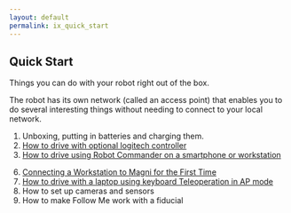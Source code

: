 ```yaml
---
layout: default
permalink: ix_quick_start
---
```

## Quick Start

Things you can do with your robot right out of the box.

The robot has its own network (called an access point) that enables you to do several interesting things without needing to connect to your local network.

1.	Unboxing, putting in batteries and charging them.
2.	[How to drive with optional logitech controller](logitech)
3.	[How to drive using Robot Commander on a smartphone or workstation](robot_commander)
<!--- this also works
<a class="page-link" href="https://ubiquityrobotics.github.io/learn/robotcommander">How to control the robot using Robot Commander</a>
-->
6.  [Connecting a Workstation to Magni for the First Time](connecting)
5.	[How to drive with a laptop using keyboard Teleoperation in AP mode](keyboard_teleop)
6.	How to set up cameras and sensors
7.	How to make Follow Me work with a fiducial
